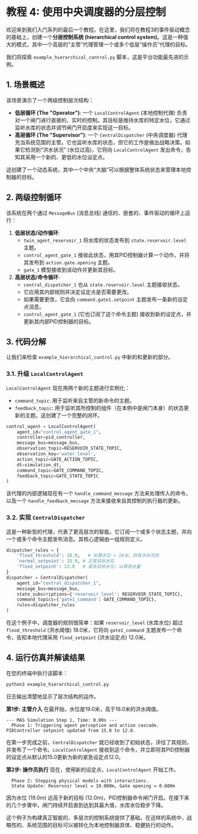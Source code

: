 # 教程 4: 使用中央调度器的分层控制

欢迎来到我们入门系列的最后一个教程。在这里，我们将在教程3的事件驱动概念的基础上，创建一个**分层控制系统 (hierarchical control system)**。这是一种强大的模式，其中一个高层的“主管”代理管理一个或多个低层“操作员”代理的目标。

我们将探索 `example_hierarchical_control.py` 脚本，这是平台功能最先进的示例。

## 1. 场景概述

该场景演示了一个两级控制层次结构：
- **低层循环 (The "Operator")**: 一个 `LocalControlAgent` (本地控制代理) 负责对一个闸门进行直接的、实时的控制。其目标是维持水库的特定水位，它通过监听水库的状态并调节闸门开启度来实现这一目标。
- **高层循环 (The "Supervisor")**: 一个 `CentralDispatcher` (中央调度器) 代理充当系统范围的主管。它也监听水库的状态，但它的工作是做出战略决策。如果它检测到“洪水状况” (水位过高)，它将向 `LocalControlAgent` 发出命令，告知其采用一个新的、更低的水位设定点。

这创建了一个动态系统，其中一个中央“大脑”可以根据整体系统状态来管理本地控制器的目标。

## 2. 两级控制循环

该系统在两个通过 `MessageBus` (消息总线) 通信的、嵌套的、事件驱动的循环上运行：
1.  **低层状态/动作循环**:
    - `twin_agent_reservoir_1` 将水库的状态发布到 `state.reservoir.level` 主题。
    - `control_agent_gate_1` 接收此状态，用其PID控制器计算一个动作，并将其发布到 `action.gate.opening` 主题。
    - `gate_1` 模型接收到该动作并更新其目标。
2.  **高层状态/命令循环**:
    - `central_dispatcher_1` 也从 `state.reservoir.level` 主题接收状态。
    - 它应用其内部规则并决定设定点是否需要更改。
    - 如果需要更改，它会向 `command.gate1.setpoint` 主题发布一条新的设定点消息。
    - `control_agent_gate_1` (它也订阅了这个命令主题) 接收到新的设定点，并更新其内部PID控制器的目标。

## 3. 代码分解

让我们来检查 `example_hierarchical_control.py` 中新的和更新的部分。

### 3.1. 升级 `LocalControlAgent`
`LocalControlAgent` 现在用两个新的主题进行实例化：
- `command_topic`: 用于监听来自主管的新命令的主题。
- `feedback_topic`: 用于监听其所控制的组件（在本例中是闸门本身）的状态更新的主题。这创建了一个完整的闭环。

```python
control_agent = LocalControlAgent(
    agent_id="control_agent_gate_1",
    controller=pid_controller,
    message_bus=message_bus,
    observation_topic=RESERVOIR_STATE_TOPIC,
    observation_key='water_level',
    action_topic=GATE_ACTION_TOPIC,
    dt=simulation_dt,
    command_topic=GATE_COMMAND_TOPIC,
    feedback_topic=GATE_STATE_TOPIC
)
```
该代理的内部逻辑现在有一个 `handle_command_message` 方法来处理传入的命令，以及一个 `handle_feedback_message` 方法来接收来自其控制的执行器的更新。

### 3.2. 实现 `CentralDispatcher`
这是一种新型的代理，代表了更高层次的智能。它订阅一个或多个状态主题，并向一个或多个命令主题发布消息。其核心逻辑由一组规则定义。

```python
dispatcher_rules = {
    'flood_threshold': 18.0,   # 如果水位 > 18米，则有洪水风险
    'normal_setpoint': 15.0, # 正常目标水位
    'flood_setpoint': 12.0   # 紧急目标水位，以降低水量
}
dispatcher = CentralDispatcher(
    agent_id="central_dispatcher_1",
    message_bus=message_bus,
    state_subscriptions={'reservoir_level': RESERVOIR_STATE_TOPIC},
    command_topics={'gate1_command': GATE_COMMAND_TOPIC},
    rules=dispatcher_rules
)
```
在这个例子中，调度器的规则很简单：如果 `reservoir_level` (水库水位) 超过 `flood_threshold` (洪水阈值) 18.0米，它将向 `gate1_command` 主题发布一个命令，告知本地代理采用 `flood_setpoint` (洪水设定点) 12.0米。

## 4. 运行仿真并解读结果

在您的终端中执行该脚本：
```bash
python3 example_hierarchical_control.py
```
日志输出清楚地显示了层次结构的运作。

**第1步: 主管介入**
在最开始，水位是19.0米，高于18.0米的洪水阈值。
```
--- MAS Simulation Step 1, Time: 0.00s ---
  Phase 1: Triggering agent perception and action cascade.
PIDController setpoint updated from 15.0 to 12.0.
```
在第一步完成之前，`CentralDispatcher` 就已经收到了初始状态，评估了其规则，并发布了一个命令。`LocalControlAgent` 接收到这个命令，并立即将其PID控制器的设定点从默认的15.0更新为新的紧急设定点12.0。

**第2步: 操作员执行**
现在，使用新的设定点，`LocalControlAgent` 开始工作。
```
  Phase 2: Stepping physical models with interactions.
  State Update: Reservoir level = 19.000m, Gate opening = 0.600m
```
因为水位 (19.0m) 远高于新的目标 (12.0m)，PID控制器命令闸门开启。在接下来的几个步骤中，闸门持续开启直到达到其最大值，水库水位稳步下降。

这个例子为构建真正智能的、多层次的控制系统提供了基础，在这样的系统中，战略性的、系统范围的目标可以被转化为本地控制器具体、稳健执行的动作。
